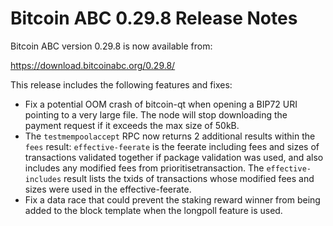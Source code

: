 # Bitcoin ABC 0.29.8 Release Notes

Bitcoin ABC version 0.29.8 is now available from:

  <https://download.bitcoinabc.org/0.29.8/>

This release includes the following features and fixes:
 - Fix a potential OOM crash of bitcoin-qt when opening a BIP72 URI pointing to
   a very large file. The node will stop downloading the payment request if it
   exceeds the max size of 50kB.
 - The `testmempoolaccept` RPC now returns 2 additional results within the
   `fees` result: `effective-feerate` is the feerate including fees and sizes of
   transactions validated together if package validation was used, and also
   includes any modified fees from prioritisetransaction. The
   `effective-includes` result lists the txids of transactions whose modified
   fees and sizes were used in the effective-feerate.
 - Fix a data race that could prevent the staking reward winner from being
   added to the block template when the longpoll feature is used.
